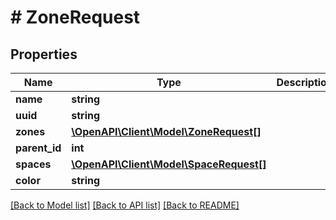 # # ZoneRequest

## Properties

Name | Type | Description | Notes
------------ | ------------- | ------------- | -------------
**name** | **string** |  | [optional]
**uuid** | **string** |  |
**zones** | [**\OpenAPI\Client\Model\ZoneRequest[]**](ZoneRequest.md) |  | [optional]
**parent_id** | **int** |  | [optional]
**spaces** | [**\OpenAPI\Client\Model\SpaceRequest[]**](SpaceRequest.md) |  | [optional]
**color** | **string** |  | [optional]

[[Back to Model list]](../../README.md#models) [[Back to API list]](../../README.md#endpoints) [[Back to README]](../../README.md)
